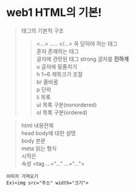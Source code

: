 # web1 HTML의 기본!
> 태그의 기본적 구조
>> <...> ..... </...> 꼭 닫혀야 하는 태그  
>> <example> 혼자 존재하는 태그  
> 글자에 관련된 태그
>> strong 글자를 **진하게**  
>> u      글자에 밑줄치기  
>> h 1~6  제목크기 조절   
>> br     줄바꿈  
>> p      단락  
>> li     목록  
>> ul     목록 구분(nonordered)  
>> ol     목록 구분(ordered)
  
> html   내용전체  
> head   body에 대한 설명  
> body   본문  
> meta   읽는 형식  
> 시작은 <!doctype html>  
> 속성 <tag ...="..."  ...="...">  
  ```
  이미지 가져오기
Ex)<img src="주소" width="크기">    
```
